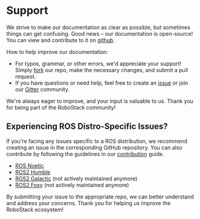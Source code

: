 # Support

We strive to make our documentation as clear as possible, but sometimes things can get confusing. Good news – our documentation is open-source! You can view and contribute to it on [github](https://github.com/RoboStack/robostack.github.io). 

How to help improve our documentation:

- For typos, grammar, or other errors, we'd appreciate your support! Simply [fork](https://github.com/RoboStack/robostack.github.io/fork) our repo, make the necessary changes, and submit a pull request.
- If you have questions or need help, feel free to create an [issue](https://github.com/RoboStack/robostack.github.io/issues) or join our [Gitter](https://matrix.to/#/#RoboStack_Lobby:gitter.im) community.

We're always eager to improve, and your input is valuable to us. Thank you for being part of the RoboStack community!

## Experiencing ROS Distro-Specific Issues?
If you're facing any issues specific to a ROS distribution, we recommend creating an issue in the corresponding GitHub repository.
You can also contribute by following the guidelines in our [contribution](Contributing.md) guide.

* [ROS Noetic](https://github.com/RoboStack/ros-noetic/issues/new)
* [ROS2 Humble](https://github.com/RoboStack/ros-humble/issues/new)
* [ROS2 Galactic](https://github.com/RoboStack/ros-galactic/issues/new) (not actively maintained anymore)
* [ROS2 Foxy](https://github.com/RoboStack/ros-foxy/issues/new) (not actively maintained anymore)

By submitting your issue to the appropriate repo, we can better understand and address your concerns. Thank you for helping us improve the RoboStack ecosystem! 